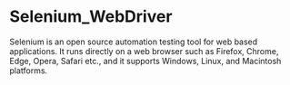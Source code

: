 # Selenium_WebDriver

Selenium is an open source automation testing tool for web based applications. 
It runs directly on a web browser such as Firefox, Chrome, Edge, Opera, Safari etc., and it supports Windows, Linux, and Macintosh platforms.
